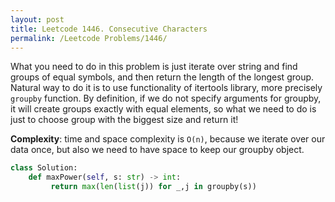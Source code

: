 ```yaml
---
layout: post
title: Leetcode 1446. Consecutive Characters
permalink: /Leetcode Problems/1446/
---
```


What you need to do in this problem is just iterate over string and find groups of equal symbols, and then return the length of the longest group. Natural way to do it is to use functionality of itertools library, more precisely `groupby` function. By definition, if we do not specify arguments for groupby, it will create groups exactly with equal elements, so what we need to do is just to choose group with the biggest size and return it!

**Complexity**: time and space complexity is `O(n)`, because we iterate over our data once, but also we need to have space to keep our groupby object.

```python
class Solution:
    def maxPower(self, s: str) -> int:
         return max(len(list(j)) for _,j in groupby(s))
```